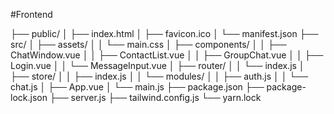 #Frontend

├── public/
│   ├── index.html
│   ├── favicon.ico
│   └── manifest.json
├── src/
│   ├── assets/
│   │   └── main.css
│   ├── components/
│   │   ├── ChatWindow.vue
│   │   ├── ContactList.vue
│   │   ├── GroupChat.vue
│   │   ├── Login.vue
│   │   └── MessageInput.vue
│   ├── router/
│   │   └── index.js
│   ├── store/
│   │   ├── index.js
│   │   └── modules/
│   │       ├── auth.js
│   │       └── chat.js
│   ├── App.vue
│   └── main.js
├── package.json
├── package-lock.json
├── server.js
├── tailwind.config.js
└── yarn.lock
